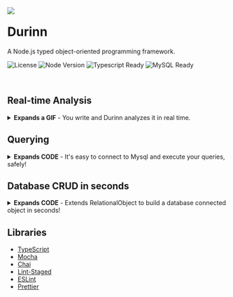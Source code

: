 <img src="https://github.com/samuelfaj/Durinn/raw/master/icon.png?raw=true" align=left>

# Durinn

A Node.js typed object-oriented programming framework.

![License](https://img.shields.io/github/license/samuelfaj/Durinn.svg) ![Node Version](https://img.shields.io/badge/node-%3E%3D8.10-brightgreen.svg) ![Typescript Ready](https://img.shields.io/badge/typescript%203-ready-blue.svg) ![MySQL Ready](https://img.shields.io/badge/MySQL-ready-ff69b4.svg)

<br clear="all">

## Real-time Analysis

<details>
  <summary><b>Expands a GIF</b> - You write and Durinn analyzes it in real time. </summary>
<p align=center><br><img src="https://user-images.githubusercontent.com/12994414/45913707-46b6ba00-be0e-11e8-9f09-256650335dd4.gif" align=center></p>
</details>

## Querying

<details>
  <summary><b>Expands CODE</b> - It's easy to connect to Mysql and execute your queries, safely!</summary>
  
```javascript

import Durinn from "durinn";

let query = (new Durinn.query())
.table('person')
.where('name','like','Samuel')
.orderBy('name','desc')
.groupBy('name')
.select(function(result, response){
console.log(result, response.rows);
});

query.then(([result, response, error]) => {
console.log(result);
console.log(response);
console.log(error);
});

````
</details>


## Database CRUD in seconds

<details>
  <summary><b>Expands CODE</b> - Extends RelationalObject to build a database connected object in seconds!</summary>

```javascript
import RelationalObject from 'durinn/relational-object';

class Person extends RelationalObject{
    constructor(id: number){
        super(/* Database table */ 'person', /* Primary Key */ {'id': id})
    }
}

// Get data from cache (if was stored previously) or from database

(new Person(1)).data.then((result) => {
    console.log(result);
    /*
        {
          id: 1,
          register_date: '2018-09-22 21:19:57',
          name: 'Samuel Fajreldines'
        }
    */
});

// Always get data from database

(new Person(1)).get().then((result) => {
    console.log(result);
    /*
        {
          id: 1,
          register_date: '2018-09-22 21:19:57',
          name: 'Samuel Fajreldines'
        }
    */
});
````

</details>

## Libraries

-   [TypeScript](https://www.typescriptlang.org)
-   [Mocha](https://github.com/mochajs/mocha)
-   [Chai](https://github.com/chaijs/chai)
-   [Lint-Staged](https://github.com/okonet/lint-staged)
-   [ESLint](https://github.com/eslint/eslint)
-   [Prettier](https://github.com/prettier/prettier)
